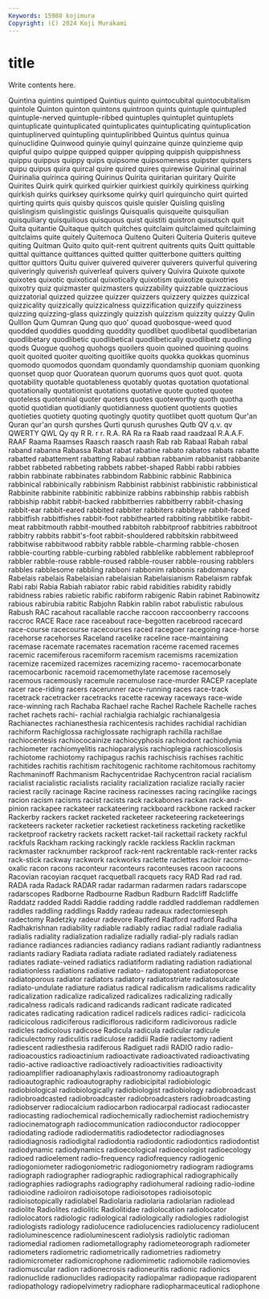 ```yaml
---
Keywords: 15980 kojimura
Copyright: (C) 2024 Koji Murakami
---
```


# title

Write contents here.



 Quintina quintins quintiped Quintius
quinto quintocubital quintocubitalism quintole Quinton quinton quintons quintroon quints quintuple
quintupled quintuple-nerved quintuple-ribbed quintuples quintuplet quintuplets quintuplicate quintuplicated quintuplicates quintuplicating
quintuplication quintuplinerved quintupling quintupliribbed Quintus quintus quinua quinuclidine Quinwood quinyie
quinyl quinzaine quinze quinzieme quip quipful quipo quippe quipped quipper
quipping quippish quippishness quippu quippus quippy quips quipsome quipsomeness quipster
quipsters quipu quipus quira quircal quire quired quires quirewise Quirinal
quirinal Quirinalia quirinca quiring Quirinus Quirita quiritarian quiritary Quirite Quirites
Quirk quirk quirked quirkier quirkiest quirkily quirkiness quirking quirkish quirks
quirksey quirksome quirky quirl quirquincho quirt quirted quirting quirts quis
quisby quiscos quisle quisler Quisling quisling quislingism quislingistic quislings Quisqualis
quisqueite quisquilian quisquiliary quisquilious quisquous quist quistiti quistron quisutsch quit
Quita quitantie Quitaque quitch quitches quitclaim quitclaimed quitclaiming quitclaims quite
quitely Quitemoca Quiteno Quiteri Quiteria Quiteris quiteve quiting Quitman Quito
quito quit-rent quitrent quitrents quits Quitt quittable quittal quittance quittances
quitted quitter quitterbone quitters quitting quittor quittors Quitu quiver quivered
quiverer quiverers quiverful quivering quiveringly quiverish quiverleaf quivers quivery Quivira
Quixote quixote quixotes quixotic quixotical quixotically quixotism quixotize quixotries quixotry
quiz quizmaster quizmasters quizzability quizzable quizzacious quizzatorial quizzed quizzee quizzer
quizzers quizzery quizzes quizzical quizzicality quizzically quizzicalness quizzification quizzify quizziness
quizzing quizzing-glass quizzingly quizzish quizzism quizzity quizzy Qulin Qulllon Qum
Qumran Qung quo quo' quoad quobosque-weed quod quodded quoddies quodding
quoddity quodlibet quodlibetal quodlibetarian quodlibetary quodlibetic quodlibetical quodlibetically quodlibetz quodling
quods Quogue quohog quohogs quoilers quoin quoined quoining quoins quoit
quoited quoiter quoiting quoitlike quoits quokka quokkas quominus quomodo quomodos
quondam quondamly quondamship quoniam quonking quonset quop quor Quoratean quorum
quorums quos quot quot. quota quotability quotable quotableness quotably quotas
quotation quotational quotationally quotationist quotations quotative quote quoted quotee quoteless
quotennial quoter quoters quotes quoteworthy quoth quotha quotid quotidian quotidianly
quotidianness quotient quotients quoties quotieties quotiety quoting quotingly quotity quotlibet
quott quotum Qur'an Quran qur'an qursh qurshes Qurti qurush qurushes
Qutb QV q.v. qv QWERTY QWL Qy qy R R.
r r. R.A. RA Ra ra Raab raad raadzaal R.A.A.F.
RAAF Raama Raamses Raasch raasch raash Rab rab Rabaal Rabah
rabal raband rabanna Rabassa Rabat rabat rabatine rabato rabatos rabats
rabatte rabatted rabattement rabatting Rabaul rabban rabbanim rabbanist rabbanite rabbet
rabbeted rabbeting rabbets rabbet-shaped Rabbi rabbi rabbies rabbin rabbinate rabbinates
rabbindom Rabbinic rabbinic Rabbinica rabbinical rabbinically rabbinism Rabbinist rabbinist rabbinistic
rabbinistical Rabbinite rabbinite rabbinitic rabbinize rabbins rabbinship rabbis rabbish rabbiship
rabbit rabbit-backed rabbitberries rabbitberry rabbit-chasing rabbit-ear rabbit-eared rabbited rabbiter rabbiters
rabbiteye rabbit-faced rabbitfish rabbitfishes rabbit-foot rabbithearted rabbiting rabbitlike rabbit-meat rabbitmouth
rabbit-mouthed rabbitoh rabbitproof rabbitries rabbitroot rabbitry rabbits rabbit's-foot rabbit-shouldered rabbitskin
rabbitweed rabbitwise rabbitwood rabbity rabble rabble-charming rabble-chosen rabble-courting rabble-curbing rabbled
rabblelike rabblement rabbleproof rabbler rabble-rouse rabble-roused rabble-rouser rabble-rousing rabblers rabbles
rabblesome rabbling rabboni rabbonim rabbonis rabdomancy Rabelais rabelais Rabelaisian rabelaisian
Rabelaisianism Rabelaism rabfak Rabi rabi Rabia Rabiah rabiator rabic rabid
rabidities rabidity rabidly rabidness rabies rabietic rabific rabiform rabigenic Rabin
rabinet Rabinowitz rabious rabirubia rabitic Rabjohn Rabkin rablin rabot rabulistic
rabulous Rabush RAC racahout racallable racche raccoon raccoonberry raccoons raccroc
RACE Race race raceabout race-begotten racebrood racecard race-course racecourse racecourses
raced racegoer racegoing race-horse racehorse racehorses Raceland racelike raceline race-maintaining
racemase racemate racemates racemation raceme racemed racemes racemic racemiferous racemiform
racemism racemisms racemization racemize racemized racemizes racemizing racemo- racemocarbonate racemocarbonic
racemoid racemomethylate racemose racemosely racemous racemously racemule racemulose race-murder RACEP
raceplate racer race-riding racers racerunner race-running races race-track racetrack racetracker
racetracks racette raceway raceways race-wide race-winning rach Rachaba Rachael rache
Rachel Rachele Rachelle raches rachet rachets rachi- rachial rachialgia rachialgic
rachianalgesia Rachianectes rachianesthesia rachicentesis rachides rachidial rachidian rachiform Rachiglossa rachiglossate
rachigraph rachilla rachillae rachiocentesis rachiococainize rachiocyphosis rachiodont rachiodynia rachiometer rachiomyelitis
rachioparalysis rachioplegia rachioscoliosis rachiotome rachiotomy rachipagus rachis rachischisis rachises rachitic
rachitides rachitis rachitism rachitogenic rachitome rachitomous rachitomy Rachmaninoff Rachmanism Rachycentridae
Rachycentron racial racialism racialist racialistic racialists raciality racialization racialize racially
racier raciest racily racinage Racine raciness racinesses racing racinglike racings
racion racism racisms racist racists rack rackabones rackan rack-and-pinion rackapee
rackateer rackateering rackboard rackbone racked racker Rackerby rackers racket racketed
racketeer racketeering racketeerings racketeers racketer racketier racketiest racketiness racketing racketlike
racketproof racketry rackets rackett racket-tail rackettail rackety rackful rackfuls Rackham
racking rackingly rackle rackless Racklin rackman rackmaster racknumber rackproof rack-rent
rackrentable rack-renter racks rack-stick rackway rackwork rackworks raclette raclettes racloir
racomo-oxalic racon racons raconteur raconteurs raconteuses racoon racoons Racovian racoyian
racquet racquetball racquets racy RAD Rad rad rad. RADA rada
Radack RADAR radar radarman radarmen radars radarscope radarscopes Radborne Radbourne
Radbun Radburn Radcliff Radcliffe Raddatz radded Raddi Raddie radding raddle
raddled raddleman raddlemen raddles raddling raddlings Raddy radeau radeaux radectomieseph
radectomy Radetzky radeur radevore Radferd Radford radford Radha Radhakrishnan radiability
radiable radiably radiac radial radiale radialia radialis radiality radialization radialize
radially radial-ply radials radian radiance radiances radiancies radiancy radians radiant
radiantly radiantness radiants radiary Radiata radiata radiate radiated radiately radiateness
radiates radiate-veined radiatics radiatiform radiating radiation radiational radiationless radiations radiative
radiato- radiatopatent radiatoporose radiatoporous radiator radiators radiatory radiatostriate radiatosulcate radiato-undulate
radiature radiatus radical radicalism radicalisms radicality radicalization radicalize radicalized radicalizes
radicalizing radically radicalness radicals radicand radicands radicant radicate radicated radicates
radicating radication radicel radicels radices radici- radicicola radicicolous radiciferous radiciflorous
radiciform radicivorous radicle radicles radicolous radicose Radicula radicula radicular radicule
radiculectomy radiculitis radiculose radidii Radie radiectomy radient radiescent radiesthesia radiferous
Radiguet radii RADIO radio radio- radioacoustics radioactinium radioactivate radioactivated radioactivating
radio-active radioactive radioactively radioactivities radioactivity radioamplifier radioanaphylaxis radioastronomy radioautograph radioautographic
radioautography radiobicipital radiobiologic radiobiological radiobiologically radiobiologist radiobiology radiobroadcast radiobroadcasted radiobroadcaster
radiobroadcasters radiobroadcasting radiobserver radiocalcium radiocarbon radiocarpal radiocast radiocaster radiocasting radiochemical
radiochemically radiochemist radiochemistry radiocinematograph radiocommunication radioconductor radiocopper radiodating radiode radiodermatitis
radiodetector radiodiagnoses radiodiagnosis radiodigital radiodontia radiodontic radiodontics radiodontist radiodynamic radiodynamics
radioecological radioecologist radioecology radioed radioelement radio-frequency radiofrequency radiogenic radiogoniometer radiogoniometric
radiogoniometry radiogram radiograms radiograph radiographer radiographic radiographical radiographically radiographies radiographs
radiography radiohumeral radioing radio-iodine radioiodine radioiron radioisotope radioisotopes radioisotopic radioisotopically
radiolabel Radiolaria radiolaria radiolarian radiolead radiolite Radiolites radiolitic Radiolitidae radiolocation
radiolocator radiolocators radiologic radiological radiologically radiologies radiologist radiologists radiology radiolucence
radiolucencies radiolucency radiolucent radioluminescence radioluminescent radiolysis radiolytic radioman radiomedial radiomen
radiometallography radiometeorograph radiometer radiometers radiometric radiometrically radiometries radiometry radiomicrometer radiomicrophone
radiomimetic radiomobile radiomovies radiomuscular radion radionecrosis radioneuritis radionic radionics radionuclide
radionuclides radiopacity radiopalmar radiopaque radioparent radiopathology radiopelvimetry radiophare radiopharmaceutical radiophone
